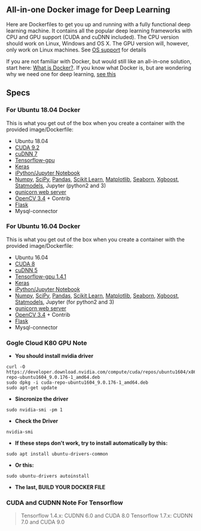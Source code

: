 

## All-in-one Docker image for Deep Learning
Here are Dockerfiles to get you up and running with a fully functional deep learning machine. It contains all the popular deep learning frameworks with CPU and GPU support (CUDA and cuDNN included). The CPU version should work on Linux, Windows and OS X. The GPU version will, however, only work on Linux machines. See [OS support](#what-operating-systems-are-supported) for details

If you are not familiar with Docker, but would still like an all-in-one solution, start here: [What is Docker?](#what-is-docker). If you know what Docker is, but are wondering why we need one for deep learning, [see this](#why-do-i-need-a-docker)

## Specs
### For Ubuntu 18.04 Docker
This is what you get out of the box when you create a container with the provided image/Dockerfile:
* Ubuntu 18.04
* [CUDA 9.2](https://developer.nvidia.com/cuda-toolkit)
* [cuDNN 7](https://developer.nvidia.com/cudnn)
* [Tensorflow-gpu](https://www.tensorflow.org/)
* [Keras](http://keras.io/)
* [iPython/Jupyter Notebook](http://jupyter.org/) 
* [Numpy](http://www.numpy.org/), [SciPy](https://www.scipy.org/), [Pandas](http://pandas.pydata.org/), [Scikit Learn](http://scikit-learn.org/), 
[Matplotlib](http://matplotlib.org/), [Seaborn](https://seaborn.pydata.org/), [Xgboost](https://xgboost.readthedocs.io/en/latest/), [Statmodels](https://pypi.org/project/statsmodels/),
Jupyter  (python2 and 3)
* [gunicorn web server](http://docs.gunicorn.org/en/stable/install.html)
* [OpenCV 3.4](http://opencv.org/) + Contrib
* [Flask](http://flask.pocoo.org/)
* Mysql-connector


### For Ubuntu 16.04 Docker
This is what you get out of the box when you create a container with the provided image/Dockerfile:
* Ubuntu 16.04
* [CUDA 8](https://developer.nvidia.com/cuda-toolkit)
* [cuDNN 5](https://developer.nvidia.com/cudnn)
* [Tensorflow-gpu 1.4.1](https://www.tensorflow.org/)
* [Keras](http://keras.io/)
* [iPython/Jupyter Notebook](http://jupyter.org/) 
* [Numpy](http://www.numpy.org/), [SciPy](https://www.scipy.org/), [Pandas](http://pandas.pydata.org/), [Scikit Learn](http://scikit-learn.org/), 
[Matplotlib](http://matplotlib.org/), [Seaborn](https://seaborn.pydata.org/), [Xgboost](https://xgboost.readthedocs.io/en/latest/), [Statmodels](https://pypi.org/project/statsmodels/),
Jupyter (for python2 and 3)
* [gunicorn web server](http://docs.gunicorn.org/en/stable/install.html)
* [OpenCV 3.4](http://opencv.org/) + Contrib
* [Flask](http://flask.pocoo.org/)
* Mysql-connector


### Gogle Cloud K80 GPU Note
* **You should install nvidia driver**

```
curl -O https://developer.download.nvidia.com/compute/cuda/repos/ubuntu1604/x86_64/cuda-repo-ubuntu1604_9.0.176-1_amd64.deb  
sudo dpkg -i cuda-repo-ubuntu1604_9.0.176-1_amd64.deb  
sudo apt-get update  
```

* **Sincronize the driver**

```
sudo nvidia-smi -pm 1  
```

* **Check the Driver**

```
nvidia-smi
```

* **If these steps don't work, try to install automatically by this:**
```
sudo apt install ubuntu-drivers-common
```
* **Or this:**
```
sudo ubuntu-drivers autoinstall
```

* **The last, BUILD YOUR DOCKER FILE**

### CUDA and CUDNN Note For Tensorflow
> Tensorflow 1.4.x: CUDNN 6.0 and CUDA 8.0
> Tensorflow 1.7.x: CUDNN 7.0 and CUDA 9.0


